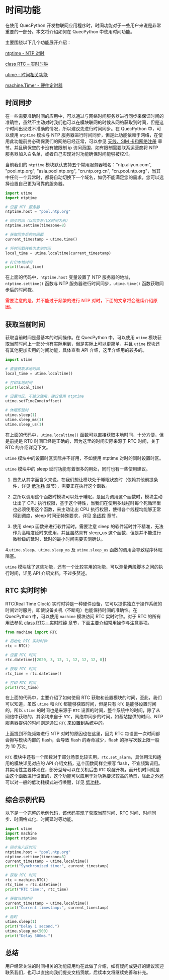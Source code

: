 # 时间功能

在使用 QuecPython 开发物联网应用程序时，时间功能对于一些用户来说是非常重要的一部分。本文将介绍如何在 QuecPython 中使用时间功能。

主要围绕以下几个功能展开介绍：

[ntptime - NTP 对时](../../../API_reference/zh/QuecPython组件库/ntptime.html)

[class RTC – 实时时钟](../../../API_reference/zh/QuecPython类库/machine.RTC.html)

[utime - 时间相关功能](../../../API_reference/zh/QuecPython标准库/utime.html)

[machine.Timer - 硬件定时器](../../../API_reference/zh/QuecPython类库/machine.Timer.html)

## 时间同步

在一些需要准确时间的应用中，可以通过与网络时间服务器进行同步来保证时间的准确性，虽然不主动对时我们也可以在模块联网的时候从网络获取到时间，但是这个时间出现过不准确的情况，所以建议先进行时间同步。在 QuecPython 中，可以使用 `ntptime` 模块与 NTP 服务器进行时间同步，但是此功能依赖于网络，在使用此功能前务必确保我们的网络已经正常，可以参见 [天线、SIM 卡和网络注册](./../iot-basic/preparation.html) 章节。并且确保您的卡没有被限制 ip 访问范围，如有限制需要联系运营商将 NTP 服务器加入白名单，或者自己实现对时功能确保时间能够被校准。

当前我们的 `ntptime` 模块默认支持五个常用服务器域名："ntp.aliyun.com", "pool.ntp.org", "asia.pool.ntp.org", "cn.ntp.org.cn", "cn.pool.ntp.org"，当其中任何一个异常时，都将自动切换下一个域名，如仍不能满足您的需求，您可以选择设置自己更为可靠的服务器。

```python
import utime
import ntptime

# 设置 NTP 服务器
ntptime.host = "pool.ntp.org"

# 同步时间（以同步东八区时间为例）
ntptime.settime(timezone=8)

# 获取同步后的时间戳
current_timestamp = utime.time()

# 将时间戳转换为本地时间
local_time = utime.localtime(current_timestamp)

# 打印本地时间
print(local_time)
```

在上面的代码中，`ntptime.host` 变量设置了 NTP 服务器的地址，`ntptime.settime()` 函数与 NTP 服务器进行时间同步，`utime.time()` 函数获取同步后的时间戳。

<font color="red"> 需要注意的是，并不能过于频繁的进行 NTP 对时，下面的文章将会继续介绍原因。</font>

## 获取当前时间

获取当前时间是最基本的时间操作。在 QuecPython 中，可以使用 `utime` 模块获取当前时间上一部分也有实际用到，但是实际上可以更简单，并且 `utime` 模块还有其他更加实用的时间功能，具体查看 API 介绍，这里介绍用的较多的。

```python
import utime

# 直接获取本地时间
local_time = utime.localtime()

# 打印本地时间
print(local_time)

# 设置时区，不建议使用，建议使用 ntptime
utime.setTimeZone(offset)

# 休眠即延时
utime.sleep(1)
utime.sleep_ms(1)
utime.sleep_us(1)
```

在上面的代码中，`utime.localtime()` 函数可以直接获取本地时间，十分方便，但是前提是 RTC 时间已经是正确的，因为这里的时间实际来源于 RTC 时间，关于 RTC 的介绍详见下文。

`utime` 模块中的设置时区实际并不好用，不如使用 ntptime 对时的同时设置时区。

`utime` 模块中的 sleep 延时功能有着很多的用处，同时也有一些使用建议。

1. 首先从其字面含义来说，在我们想让模块处于睡眠状态时（依赖其他前提条件，详见 [低功耗](./../hardware-advanced/pm.html) 章节），需要正在执行这个函数。

2. 之所以调用这个函数时模块可以处于睡眠，是因为调用这个函数时，模块主动让出了 CPU 执行权限，基于这个特性，当我们在使用多线程时每个死循环里也必须使用这个函数，来主动让出 CPU 执行权限，使得各个线程均能够正常得到调度，sleep 时间无特殊要求，详见 [多线程](./threads.html) 章节。

3. 使用 sleep 函数来进行软件延时。需要注意 sleep 的软件延时并不精准，无法作为高精度延时来使用，并且虽然具有 sleep_us 这个函数，但是并不能进行微秒级的延时，延时的最小时间需要实测确认。

4.`utime.sleep`、`utime.sleep_ms` 及 `utime.sleep_us` 函数的调用会导致程序休眠阻塞。

`utime` 模块除了这些功能，还有一个比较实用的功能，可以测量两段脚本之间的执行时间，详见 API 介绍文档，不过多赘述。

## RTC 实时时钟

RTC(Real Time Clock) 实时时钟是一种硬件设备，它可以提供独立于操作系统的时间计时服务，即使设备关机（不断电）也能保持时间的准确性。在 QuecPython 中，可以使用 `machine` 模块访问 RTC 实时时钟。对于 RTC 的所有用法参见 [class RTC – 实时时钟](../../../API_reference/zh/QuecPython类库/machine.RTC.html) 章节，下面主要介绍常用操作与注意事项。

```python
from machine import RTC

# 初始化 RTC 实时时钟
rtc = RTC()

# 设置 RTC 时间
rtc.datetime([2020, 3, 12, 1, 12, 12, 12, 0])

# 获取 RTC 时间
rtc_time = rtc.datetime()

# 打印 RTC 时间
print(rtc_time)
```

在上面的代码中，主要介绍了如何使用 RTC 获取和设置模块的时间，至此，我们可以知道，虽然 `utime` 和 `RTC` 都能够获取时间，但是只有 `RTC` 是能够设置时间的，所以 `utime` 的时间也是来源于 `RTC` 设置的时间，整个系统中的时间，除了从网络中获取的，其余均来自于 `RTC`，网络中同步的时间，如基站提供的时间、NTP 服务器提供的时间则是通过 `RTC` 来设置到系统中的。

上面提到不能频繁进行 NTP 对时的原因也在这里，因为 RTC 每设置一次时间都会擦写模块内部的 flash，会导致 flash 的寿命减少，flash 的擦写次数上限一般为 10 万次。

`RTC` 模块中还有一个函数对于部分场景比较实用，`rtc.set_alarm`，具体用法和适用的模块详见对应的 API 介绍文档，这个函数同样会擦写 flash，不宜频繁调用。其实用性主要体现在，部分型号可以在关机后由 `RTC` 唤醒开机，而开机时间就是由这个函数进行设置的，这个功能可以应用于对功耗要求较高的场景，除此之外还可以对一般的低功耗模式进行唤醒，详见 [低功耗](./../hardware-advanced/pm.html)。

## 综合示例代码

以下是一个完整的示例代码，该代码实现了获取当前时间、RTC 时间、时间同步、时间格式化、时间延时等功能。

```python
import utime
import machine
import ntptime

# 同步东八区时间
ntptime.host = "pool.ntp.org"
ntptime.settime(timezone=8)
current_timestamp = utime.localtime()
print("Synchronized time:", current_timestamp)

# 获取 RTC 时间
rtc = machine.RTC()
rtc_time = rtc.datetime()
print("RTC time:", rtc_time)

# 获取当前时间
current_timestamp = utime.localtime()
print("Current timestamp:", current_timestamp)

# 延时
utime.sleep(1)
print("Delay 1 second.")
utime.sleep_ms(500)
print("Delay 500ms.")
```

## 总结

用户经常关注的时间相关的功能应用均在此做了介绍，如有疑问或更好的建议欢迎联系我们，也可以直接向我们提交文档贡献，后续本文将继续完善和补充。
